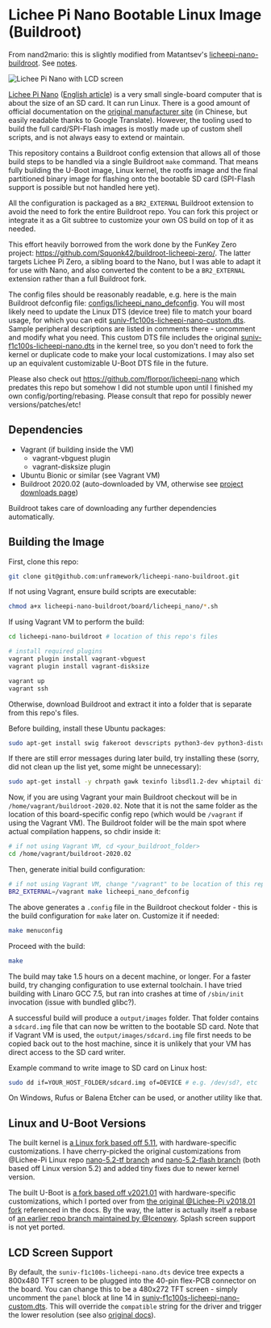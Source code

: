 # Lichee Pi Nano Bootable Linux Image (Buildroot)

From nand2mario: this is slightly modified from Matantsev's [licheepi-nano-buildroot](https://github.com/unframework/licheepi-nano-buildroot). See [notes](NOTES.md).

![Lichee Pi Nano with LCD screen](licheepi-nano-lcd.jpg)

[Lichee Pi Nano](http://nano.lichee.pro/index.html) ([English article](https://www.cnx-software.com/2018/08/17/licheepi-nano-cheap-sd-card-sized-linux-board/)) is a very small single-board computer that is about the size of an SD card. It can run Linux. There is a good amount of official documentation on the [original manufacturer site](http://nano.lichee.pro/get_started/first_eye.html) (in Chinese, but easily readable thanks to Google Translate). However, the tooling used to build the full card/SPI-Flash images is mostly made up of custom shell scripts, and is not always easy to extend or maintain.

This repository contains a Buildroot config extension that allows all of those build steps to be handled via a single Buildroot `make` command. That means fully building the U-Boot image, Linux kernel, the rootfs image and the final partitioned binary image for flashing onto the bootable SD card (SPI-Flash support is possible but not handled here yet).

All the configuration is packaged as a `BR2_EXTERNAL` Buildroot extension to avoid the need to fork the entire Buildroot repo. You can fork this project or integrate it as a Git subtree to customize your own OS build on top of it as needed.

This effort heavily borrowed from the work done by the FunKey Zero project: https://github.com/Squonk42/buildroot-licheepi-zero/. The latter targets Lichee Pi Zero, a sibling board to the Nano, but I was able to adapt it for use with Nano, and also converted the content to be a `BR2_EXTERNAL` extension rather than a full Buildroot fork.

The config files should be reasonably readable, e.g. here is the main Buildroot defconfig file: [configs/licheepi_nano_defconfig](configs/licheepi_nano_defconfig). You will most likely need to update the Linux DTS (device tree) file to match your board usage, for which you can edit [suniv-f1c100s-licheepi-nano-custom.dts](board/licheepi_nano/suniv-f1c100s-licheepi-nano-custom.dts). Sample peripheral descriptions are listed in comments there - uncomment and modify what you need. This custom DTS file includes the original [suniv-f1c100s-licheepi-nano.dts](https://github.com/unframework/linux/blob/nano-5.11/arch/arm/boot/dts/suniv-f1c100s-licheepi-nano.dts) in the kernel tree, so you don't need to fork the kernel or duplicate code to make your local customizations. I may also set up an equivalent customizable U-Boot DTS file in the future.

Please also check out https://github.com/florpor/licheepi-nano which predates this repo but somehow I did not stumble upon until I finished my own config/porting/rebasing. Please consult that repo for possibly newer versions/patches/etc!

## Dependencies

- Vagrant (if building inside the VM)
  - vagrant-vbguest plugin
  - vagrant-disksize plugin
- Ubuntu Bionic or similar (see Vagrant VM)
- Buildroot 2020.02 (auto-downloaded by VM, otherwise see [project downloads page](https://buildroot.org/download.html))

Buildroot takes care of downloading any further dependencies automatically.

## Building the Image

First, clone this repo:

```sh
git clone git@github.com:unframework/licheepi-nano-buildroot.git
```

If not using Vagrant, ensure build scripts are executable:

```sh
chmod a+x licheepi-nano-buildroot/board/licheepi_nano/*.sh
```

If using Vagrant VM to perform the build:

```sh
cd licheepi-nano-buildroot # location of this repo's files

# install required plugins
vagrant plugin install vagrant-vbguest
vagrant plugin install vagrant-disksize

vagrant up
vagrant ssh
```

Otherwise, download Buildroot and extract it into a folder that is separate from this repo's files.

Before building, install these Ubuntu packages:

```sh
sudo apt-get install swig fakeroot devscripts python3-dev python3-distutils libssl-dev
```

If there are still error messages during later build, try installing these (sorry, did not clean up the list yet, some might be unnecessary):

```sh
sudo apt-get install -y chrpath gawk texinfo libsdl1.2-dev whiptail diffstat cpio libssl-dev
```

Now, if you are using Vagrant your main Buildroot checkout will be in `/home/vagrant/buildroot-2020.02`. Note that it is not the same folder as the location of this board-specific config repo (which would be `/vagrant` if using the Vagrant VM). The Buildroot folder will be the main spot where actual compilation happens, so chdir inside it:

```sh
# if not using Vagrant VM, cd <your_buildroot_folder>
cd /home/vagrant/buildroot-2020.02
```

Then, generate initial build configuration:

```sh
# if not using Vagrant VM, change "/vagrant" to be location of this repo's files
BR2_EXTERNAL=/vagrant make licheepi_nano_defconfig
```

The above generates a `.config` file in the Buildroot checkout folder - this is the build configuration for `make` later on. Customize it if needed:

```sh
make menuconfig
```

Proceed with the build:

```sh
make
```

The build may take 1.5 hours on a decent machine, or longer. For a faster build, try changing configuration to use external toolchain. I have tried building with Linaro GCC 7.5, but ran into crashes at time of `/sbin/init` invocation (issue with bundled glibc?).

A successful build will produce a `output/images` folder. That folder contains a `sdcard.img` file that can now be written to the bootable SD card. Note that if Vagrant VM is used, the `output/images/sdcard.img` file first needs to be copied back out to the host machine, since it is unlikely that your VM has direct access to the SD card writer.

Example command to write image to SD card on Linux host:

```sh
sudo dd if=YOUR_HOST_FOLDER/sdcard.img of=DEVICE # e.g. /dev/sd?, etc
```

On Windows, Rufus or Balena Etcher can be used, or another utility like that.

## Linux and U-Boot Versions

The built kernel is [a Linux fork based off 5.11](https://github.com/unframework/linux/commits/nano-5.11), with hardware-specific customizations. I have cherry-picked the original customizations from @Lichee-Pi Linux repo [nano-5.2-tf branch](https://github.com/torvalds/linux/compare/master...Lichee-Pi:nano-5.2-tf) and [nano-5.2-flash branch](https://github.com/torvalds/linux/compare/master...Lichee-Pi:nano-5.2-flash) (both based off Linux version 5.2) and added tiny fixes due to newer kernel version.

The built U-Boot is [a fork based off v2021.01](https://github.com/unframework/u-boot/commits/2021.01-f1c100s) with hardware-specific customizations, which I ported over from [the original @Lichee-Pi v2018.01 fork](https://github.com/Lichee-Pi/u-boot/commits/nano-v2018.01) referenced in the docs. By the way, the latter is actually itself a rebase of [an earlier repo branch maintained by @Icenowy](https://github.com/u-boot/u-boot/compare/master...Icenowy:f1c100s-spiflash). Splash screen support is not yet ported.

## LCD Screen Support

By default, the `suniv-f1c100s-licheepi-nano.dts` device tree expects a 800x480 TFT screen to be plugged into the 40-pin flex-PCB connector on the board. You can change this to be a 480x272 TFT screen - simply uncomment the `panel` block at line 14 in [suniv-f1c100s-licheepi-nano-custom.dts](board/licheepi_nano/suniv-f1c100s-licheepi-nano-custom.dts). This will override the `compatible` string for the driver and trigger the lower resolution (see also [original docs](http://nano.lichee.pro/build_sys/devicetree.html#lcd)).
